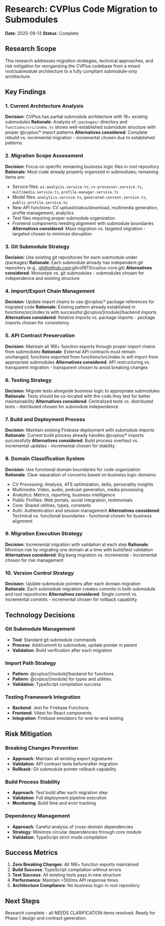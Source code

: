 # Research: CVPlus Code Migration to Submodules

**Date**: 2025-09-13
**Status**: Complete

## Research Scope

This research addresses migration strategies, technical approaches, and risk mitigation for reorganizing the CVPlus codebase from a mixed root/submodule architecture to a fully compliant submodule-only architecture.

## Key Findings

### 1. Current Architecture Analysis

**Decision**: CVPlus has partial submodule architecture with 18+ existing submodules
**Rationale**: Analysis of `/packages/` directory and `functions/src/index.ts` shows well-established submodule structure with proper @cvplus/* import patterns
**Alternatives considered**: Complete rebuild vs. incremental migration - incremental chosen due to established patterns

### 2. Migration Scope Assessment

**Decision**: Focus on specific remaining business logic files in root repository
**Rationale**: Most code already properly organized in submodules; remaining items are:
- Service files: `ai-analysis.service.ts`, `cv-processor.service.ts`, `multimedia.service.ts`, `profile-manager.service.ts`
- Model files: `analytics.service.ts`, `generated-content.service.ts`, `public-profile.service.ts`
- New API functions: CV upload/status/download, multimedia generation, profile management, analytics
- Test files requiring proper submodule organization
- Frontend components needing alignment with submodule boundaries
**Alternatives considered**: Mass migration vs. targeted migration - targeted chosen to minimize disruption

### 3. Git Submodule Strategy

**Decision**: Use existing git repositories for each submodule under /packages/
**Rationale**: Each submodule already has independent git repository (e.g., git@github.com:gilco1973/cvplus-core.git)
**Alternatives considered**: Monorepo vs. git submodules - submodules chosen for independence and existing structure

### 4. Import/Export Chain Management

**Decision**: Update import chains to use @cvplus/* package references for migrated code
**Rationale**: Existing pattern already established in functions/src/index.ts with successful @cvplus/[module]/backend imports
**Alternatives considered**: Relative imports vs. package imports - package imports chosen for consistency

### 5. API Contract Preservation

**Decision**: Maintain all 166+ function exports through proper import chains from submodules
**Rationale**: External API contracts must remain unchanged; functions exported from functions/src/index.ts will import from appropriate submodules
**Alternatives considered**: API restructuring vs. transparent migration - transparent chosen to avoid breaking changes

### 6. Testing Strategy

**Decision**: Migrate tests alongside business logic to appropriate submodules
**Rationale**: Tests should be co-located with the code they test for better maintainability
**Alternatives considered**: Centralized tests vs. distributed tests - distributed chosen for submodule independence

### 7. Build and Deployment Process

**Decision**: Maintain existing Firebase deployment with submodule imports
**Rationale**: Current build process already handles @cvplus/* imports successfully
**Alternatives considered**: Build process overhaul vs. incremental updates - incremental chosen for stability

### 8. Domain Classification System

**Decision**: Use functional domain boundaries for code organization
**Rationale**: Clear separation of concerns based on business logic domains:
- CV Processing: Analysis, ATS optimization, skills, personality insights
- Multimedia: Video, audio, podcast generation, media processing
- Analytics: Metrics, reporting, business intelligence
- Public Profiles: Web portals, social integration, testimonials
- Core: Shared utilities, types, constants
- Auth: Authentication and session management
**Alternatives considered**: Technical vs. functional boundaries - functional chosen for business alignment

### 9. Migration Execution Strategy

**Decision**: Incremental migration with validation at each step
**Rationale**: Minimize risk by migrating one domain at a time with build/test validation
**Alternatives considered**: Big bang migration vs. incremental - incremental chosen for risk management

### 10. Version Control Strategy

**Decision**: Update submodule pointers after each domain migration
**Rationale**: Each submodule migration creates commits in both submodule and root repositories
**Alternatives considered**: Single commit vs. incremental commits - incremental chosen for rollback capability

## Technology Decisions

### Git Submodule Management
- **Tool**: Standard git submodule commands
- **Process**: Add/commit to submodule, update pointer in parent
- **Validation**: Build verification after each migration

### Import Path Strategy
- **Pattern**: @cvplus/[module]/backend for functions
- **Pattern**: @cvplus/[module] for types and utilities
- **Validation**: TypeScript compilation success

### Testing Framework Integration
- **Backend**: Jest for Firebase Functions
- **Frontend**: Vitest for React components
- **Integration**: Firebase emulators for end-to-end testing

## Risk Mitigation

### Breaking Changes Prevention
- **Approach**: Maintain all existing export signatures
- **Validation**: API contract tests before/after migration
- **Rollback**: Git submodule pointer rollback capability

### Build Process Stability
- **Approach**: Test build after each migration step
- **Validation**: Full deployment pipeline execution
- **Monitoring**: Build time and error tracking

### Dependency Management
- **Approach**: Careful analysis of cross-domain dependencies
- **Strategy**: Minimize circular dependencies through core module
- **Validation**: TypeScript strict mode compilation

## Success Metrics

1. **Zero Breaking Changes**: All 166+ function exports maintained
2. **Build Success**: TypeScript compilation without errors
3. **Test Success**: All existing tests pass in new structure
4. **Performance**: Maintain <500ms API response times
5. **Architecture Compliance**: No business logic in root repository

## Next Steps

Research complete - all NEEDS CLARIFICATION items resolved. Ready for Phase 1 design and contract generation.